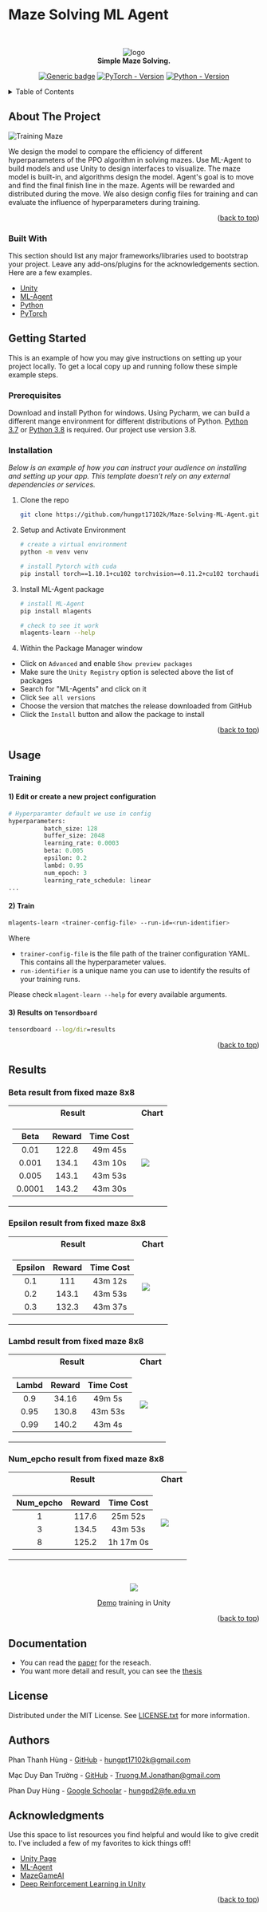<div id="top"></div>
<!--
*** Thanks for checking out the Best-README-Template. If you have a suggestion
*** that would make this better, please fork the repo and create a pull request
*** or simply open an issue with the tag "enhancement".
*** Don't forget to give the project a star!
*** Thanks again! Now go create something AMAZING! :D
-->



<!-- PROJECT SHIELDS -->
<!--
*** I'm using markdown "reference style" links for readability.
*** Reference links are enclosed in brackets [ ] instead of parentheses ( ).
*** See the bottom of this document for the declaration of the reference variables
*** for contributors-url, forks-url, etc. This is an optional, concise syntax you may use.
*** https://www.markdownguide.org/basic-syntax/#reference-style-links
-->

# Maze Solving ML Agent

<!-- PROJECT LOGO -->
<br />
<div align="center">
 
![logo](Images/duck-dancing.gif)  
**Simple Maze Solving.**  

[![Generic badge](https://img.shields.io/badge/License-MIT-<COLOR>.svg?style=for-the-badge)](https://github.com/hungpt17102k/Maze-Solving-ML-Agent/blob/main/LICENSE) 
[![PyTorch - Version](https://img.shields.io/badge/PYTORCH-1.10+-red?style=for-the-badge&logo=pytorch)](https://pytorch.org/get-started/locally/) 
[![Python - Version](https://img.shields.io/badge/PYTHON-3.8-red?style=for-the-badge&logo=python&logoColor=white)](https://www.python.org/downloads/)
<br/>

 
</div>

<!-- TABLE OF CONTENTS -->
<details>
  <summary>Table of Contents</summary>
  <ol>
    <li>
      <a href="#about-the-project">About The Project</a>
      <ul>
        <li><a href="#built-with">Built With</a></li>
      </ul>
    </li>
    <li>
      <a href="#getting-started">Getting Started</a>
      <ul>
        <li><a href="#prerequisites">Prerequisites</a></li>
        <li><a href="#installation">Installation</a></li>
      </ul>
    </li>
    <li><a href="#usage">Usage</a></li>
    <li><a href="#usage">Result</a></li>
    <li><a href="#contributing">Documentation</a></li>
    <li><a href="#license">License</a></li>
    <li><a href="#contact">Contact</a></li>
    <li><a href="#acknowledgments">Acknowledgments</a></li>
  </ol>
</details>



<!-- ABOUT THE PROJECT -->
## About The Project

![Training Maze](Images/Random_6x6_Training.PNG)

We design the model to compare the efficiency of different hyperparameters of the PPO algorithm in solving mazes. Use ML-Agent to build models and use Unity to design interfaces to visualize. The maze model is built-in, and algorithms design the model. Agent's goal is to move and find the final finish line in the maze. Agents will be rewarded and distributed during the move. We also design config files for training and can evaluate the influence of hyperparameters during training.


<p align="right">(<a href="#top">back to top</a>)</p>



### Built With

This section should list any major frameworks/libraries used to bootstrap your project. Leave any add-ons/plugins for the acknowledgements section. Here are a few examples.

* [Unity](https://nextjs.org/)
* [ML-Agent](https://reactjs.org/)
* [Python](https://vuejs.org/)
* [PyTorch](https://angular.io/)




<!-- GETTING STARTED -->
## Getting Started

This is an example of how you may give instructions on setting up your project locally.
To get a local copy up and running follow these simple example steps.

### Prerequisites

Download and install Python for windows. Using Pycharm, we can build a different mange environment for different distributions of Python. [Python 3.7](https://www.python.org/downloads/) or [Python 3.8](https://www.python.org/downloads/) is required. Our project use version 3.8.


### Installation

_Below is an example of how you can instruct your audience on installing and setting up your app. This template doesn't rely on any external dependencies or services._


1. Clone the repo
   ```sh
   git clone https://github.com/hungpt17102k/Maze-Solving-ML-Agent.git
   ```
2. Setup and Activate Environment
   ```sh
   # create a virtual environment
   python -m venv venv

   # install Pytorch with cuda
   pip install torch==1.10.1+cu102 torchvision==0.11.2+cu102 torchaudio===0.10.1+cu102 -f https://download.pytorch.org/whl/cu102/torch_stable.html
   ```
3. Install ML-Agent package
   ```sh
   # install ML-Agent 
   pip install mlagents

   # check to see it work
   mlagents-learn --help
   ```
4. Within the Package Manager window
  *	Click on `Advanced` and enable `Show preview packages`
  *	Make sure the `Unity Registry` option is selected above the list of packages
  *	Search for "ML-Agents" and click on it
  *	Click `See all versions`
  *	Choose the version that matches the release downloaded from GitHub
  *	Click the `Install` button and allow the package to install



<p align="right">(<a href="#top">back to top</a>)</p>



<!-- USAGE EXAMPLES -->
## Usage

### Training
#### 1) Edit or create a new project configuration
```python
# Hyperparamter default we use in config
hyperparameters:
	      batch_size: 128
	      buffer_size: 2048
	      learning_rate: 0.0003
	      beta: 0.005
	      epsilon: 0.2
	      lambd: 0.95
	      num_epoch: 3
	      learning_rate_schedule: linear
...
```

#### 2) Train
```bash
mlagents-learn <trainer-config-file> --run-id=<run-identifier>
```
Where
* `trainer-config-file` is the file path of the trainer configuration YAML. This contains all the hyperparameter values.
* `run-identifier` is a unique name you can use to identify the results of your training runs.

Please check `mlagent-learn --help` for every available arguments.

#### 3) Results on `Tensordboard`
```cmd
tensordboard --log/dir=results
```


<p align="right">(<a href="#top">back to top</a>)</p>




## Results
### Beta result from fixed maze 8x8
 
<table>
<tr><th>Result </th><th>Chart</th></tr>
<tr><td>

|        Beta        |    Reward     |    Time Cost    |
|:------------------:|:-------------:|:---------------:|
|        0.01        |     122.8     |     49m 45s     |
|        0.001       |     134.1     |     43m 10s     |
|        0.005       |     143.1     |     43m 53s     |
|        0.0001      |     143.2     |     43m 30s     |


</td><td>

<img src="Images/beta-chart.png"/>

</td></tr> </table>
 
 
### Epsilon result from fixed maze 8x8
 
<table>
<tr><th>Result </th><th>Chart</th></tr>
<tr><td>

|       Epsilon      |    Reward    |    Time Cost    |
|:------------------:|:------------:|:---------------:|
|         0.1        |     111      |     43m 12s     |
|         0.2        |    143.1     |     43m 53s     |
|         0.3        |    132.3     |     43m 37s     |


</td><td>

<img src="Images/epsilon-chart.png"/>

</td></tr> </table>
 
 
### Lambd result from fixed maze 8x8
 
<table>
<tr><th>Result </th><th>Chart</th></tr>
<tr><td>

|        Lambd       |    Reward    |    Time Cost    |
|:------------------:|:------------:|:---------------:|
|         0.9        |     34.16    |     49m 5s      |
|         0.95       |     130.8    |     43m 53s     |
|         0.99       |     140.2    |     43m 4s      |


</td><td>

<img src="Images/lambd-chart.png"/>

</td></tr> </table>


### Num_epcho result from fixed maze 8x8
 
<table>
<tr><th>Result </th><th>Chart</th></tr>
<tr><td>

|   Num_epcho   |    Reward    |    Time Cost    |
|:-------------:|:------------:|:---------------:|
|       1       |     117.6    |     25m 52s     |
|       3       |     134.5    |     43m 53s     |
|       8       |     125.2    |    1h 17m 0s    |


</td><td>

<img src="Images/num-epcho-chart.png" />

</td></tr> </table>
 
</br>
<div align="center">
 
 ![](Images/Training_GIF/8x8_Random_Maze.gif)
 
 [Demo](Images/Training_GIF) training in Unity
 
 </div>

<p align="right">(<a href="#top">back to top</a>)</p>

<!-- DOCUMENTATION -->

## Documentation

* You can read the [paper](Documentation/Paper.docx) for the reseach.
* You want more detail and result, you can see the [thesis](Documentation/Thesis.docx)




<!-- LICENSE -->
## License

Distributed under the MIT License. See [LICENSE.txt](LICENSE) for more information.



<!-- CONTACT -->
## Authors

Phan Thanh Hùng - [GitHub](https://github.com/hungpt17102k) - hungpt17102k@gmail.com

Mạc Duy Đan Trường - [GitHub](https://github.com/TruongJonathan) - Truong.M.Jonathan@gmail.com

Phan Duy Hùng - [Google Schoolar](https://scholar.google.com/citations?user=V3paQH8AAAAJ&hl=vi&oi=ao) - hungpd2@fe.edu.vn



<!-- ACKNOWLEDGMENTS -->
## Acknowledgments

Use this space to list resources you find helpful and would like to give credit to. I've included a few of my favorites to kick things off!

* [Unity Page](https://unity.com/)
* [ML-Agent](https://github.com/Unity-Technologies/ml-agents)
* [MazeGameAI](https://github.com/tavik000/MazeGameAI)
* [Deep Reinforcement Learning in Unity](https://link.springer.com/book/10.1007/978-1-4842-6503-1)

<p align="right">(<a href="#top">back to top</a>)</p>



<!-- MARKDOWN LINKS & IMAGES -->
<!-- https://www.markdownguide.org/basic-syntax/#reference-style-links -->
[contributors-shield]: https://img.shields.io/github/contributors/othneildrew/Best-README-Template.svg?style=for-the-badge
[contributors-url]: https://github.com/othneildrew/Best-README-Template/graphs/contributors
[forks-shield]: https://img.shields.io/github/forks/othneildrew/Best-README-Template.svg?style=for-the-badge
[forks-url]: https://github.com/othneildrew/Best-README-Template/network/members
[stars-shield]: https://img.shields.io/github/stars/othneildrew/Best-README-Template.svg?style=for-the-badge
[stars-url]: https://github.com/othneildrew/Best-README-Template/stargazers
[issues-shield]: https://img.shields.io/github/issues/othneildrew/Best-README-Template.svg?style=for-the-badge
[issues-url]: https://github.com/othneildrew/Best-README-Template/issues
[license-shield]: https://img.shields.io/github/license/othneildrew/Best-README-Template.svg?style=for-the-badge
[license-url]: https://github.com/othneildrew/Best-README-Template/blob/master/LICENSE.txt
[linkedin-shield]: https://img.shields.io/badge/-LinkedIn-black.svg?style=for-the-badge&logo=linkedin&colorB=555
[linkedin-url]: https://linkedin.com/in/othneildrew
[product-screenshot]: images/screenshot.png
